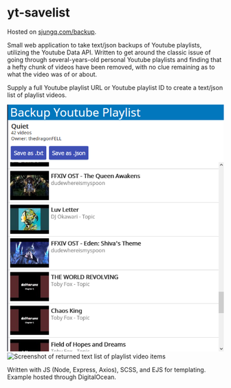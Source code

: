 # yt-savelist

Hosted on [sjungq.com/backup](http://sjungq.com/backup).

Small web application to take text/json backups of Youtube playlists, utilizing the Youtube Data API. Written to get around the classic issue of going through several-years-old personal Youtube playlists and finding that a hefty chunk of videos have been removed, with no clue remaining as to what the video was of or about.

Supply a full Youtube playlist URL or Youtube playlist ID to create a text/json list of playlist videos.

![Screenshot of Youtube playlist video items](example.png) ![Screenshot of returned text list of playlist video items](example-text.png)

Written with JS (Node, Express, Axios), SCSS, and EJS for templating. Example hosted through DigitalOcean.
